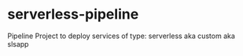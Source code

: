# serverless-pipeline

Pipeline Project to deploy services of type: serverless aka custom aka slsapp